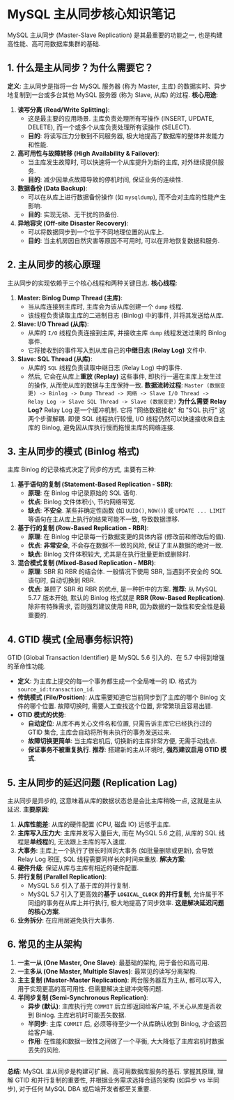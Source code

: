 # MySQL 主从同步核心知识笔记
MySQL 主从同步 (Master-Slave Replication) 是其最重要的功能之一, 也是构建高性能、高可用数据库集群的基础.
## 1. 什么是主从同步？为什么需要它？
**定义**: 主从同步是指将一台 MySQL 服务器 (称为 Master, 主库) 的数据实时、异步地复制到一台或多台其他 MySQL 服务器 (称为 Slave, 从库) 的过程.
**核心用途**:
1.  **读写分离 (Read/Write Splitting)**:
    * 这是最主要的应用场景. 主库负责处理所有写操作 (INSERT, UPDATE, DELETE), 而一个或多个从库负责处理所有读操作 (SELECT).
    * **目的**: 将读写压力分散到不同服务器, 极大地提高了数据库的整体并发能力和性能.
2.  **高可用性与故障转移 (High Availability & Failover)**:
    * 当主库发生故障时, 可以快速将一个从库提升为新的主库, 对外继续提供服务.
    * **目的**: 减少因单点故障导致的停机时间, 保证业务的连续性.
3.  **数据备份 (Data Backup)**:
    * 可以在从库上进行数据备份操作 (如 `mysqldump`), 而不会对主库的性能产生影响.
    * **目的**: 实现无锁、无干扰的热备份.
4.  **异地容灾 (Off-site Disaster Recovery)**:
    * 可以将数据同步到一个位于不同地理位置的从库上.
    * **目的**: 当主机房因自然灾害等原因不可用时, 可以在异地恢复数据和服务.
## 2. 主从同步的核心原理
主从同步的实现依赖于三个核心线程和两种关键日志.
**核心线程**:
1.  **Master: Binlog Dump Thread (主库)**:
    * 当从库连接到主库时, 主库会为该从库创建一个 `dump` 线程.
    * 该线程负责读取主库的二进制日志 (Binlog) 中的事件, 并将其发送给从库.
2.  **Slave: I/O Thread (从库)**:
    * 从库的 `I/O` 线程负责连接到主库, 并接收主库 `dump` 线程发送过来的 Binlog 事件.
    * 它将接收到的事件写入到从库自己的**中继日志 (Relay Log)** 文件中.
3.  **Slave: SQL Thread (从库)**:
    * 从库的 `SQL` 线程负责读取中继日志 (Relay Log) 中的事件.
    * 然后, 它会在从库上**重放 (Replay)** 这些事件, 即执行一遍在主库上发生过的操作, 从而使从库的数据与主库保持一致.
**数据流转过程**:
`Master (数据变更) -> Binlog -> Dump Thread -> 网络 -> Slave I/O Thread -> Relay Log -> Slave SQL Thread -> Slave (数据变更)`
**为什么需要 Relay Log?**
Relay Log 是一个缓冲机制. 它将 "网络数据接收" 和 "SQL 执行" 这两个步骤解耦. 即使 SQL 线程执行较慢, I/O 线程仍然可以快速接收来自主库的 Binlog, 避免因从库执行慢而拖慢主库的网络连接.
## 3. 主从同步的模式 (Binlog 格式)
主库 Binlog 的记录格式决定了同步的方式, 主要有三种:
1.  **基于语句的复制 (Statement-Based Replication - SBR)**:
    * **原理**: 在 Binlog 中记录原始的 SQL 语句.
    * **优点**: Binlog 文件体积小, 节约网络带宽.
    * **缺点**: **不安全**. 某些非确定性函数 (如 `UUID()`, `NOW()`) 或 `UPDATE ... LIMIT` 等语句在主从库上执行的结果可能不一致, 导致数据漂移.
2.  **基于行的复制 (Row-Based Replication - RBR)**:
    * **原理**: 在 Binlog 中记录每一行数据变更的具体内容 (修改前和修改后的值).
    * **优点**: **非常安全**, 不会存在数据不一致的风险, 保证了主从数据的绝对一致.
    * **缺点**: Binlog 文件体积较大, 尤其是在执行批量更新或删除时.
3.  **混合模式复制 (Mixed-Based Replication - MBR)**:
    * **原理**: SBR 和 RBR 的结合体. 一般情况下使用 SBR, 当遇到不安全的 SQL 语句时, 自动切换到 RBR.
    * **优点**: 兼顾了 SBR 和 RBR 的优点, 是一种折中的方案.
**推荐**: 从 MySQL 5.7.7 版本开始, 默认的 Binlog 格式就是 **RBR (Row-Based Replication)**. 除非有特殊需求, 否则强烈建议使用 RBR, 因为数据的一致性和安全性是最重要的.
## 4. GTID 模式 (全局事务标识符)
GTID (Global Transaction Identifier) 是 MySQL 5.6 引入的、在 5.7 中得到增强的革命性功能.
* **定义**: 为主库上提交的每一个事务都生成一个全局唯一的 ID. 格式为 `source_id:transaction_id`.
* **传统模式 (File/Position)**: 从库需要知道它当前同步到了主库的哪个 Binlog 文件的哪个位置. 故障切换时, 需要人工查找这个位置, 非常繁琐且容易出错.
* **GTID 模式的优势**:
    * **自动定位**: 从库不再关心文件名和位置, 只需告诉主库它已经执行过的 GTID 集合, 主库会自动将所有未执行的事务发送过来.
    * **故障切换更简单**: 当主库宕机后, 切换新的主库非常方便, 无需手动找点.
    * **保证事务不被重复执行**.
**推荐**: 搭建新的主从环境时, **强烈建议启用 GTID 模式**.
## 5. 主从同步的延迟问题 (Replication Lag)
主从同步是异步的, 这意味着从库的数据状态总是会比主库稍晚一点, 这就是主从延迟.
**主要原因**:
1.  **从库性能差**: 从库的硬件配置 (CPU, 磁盘 IO) 远低于主库.
2.  **主库写入压力大**: 主库并发写入量巨大, 而在 MySQL 5.6 之前, 从库的 SQL 线程是**单线程**的, 无法跟上主库的写入速度.
3.  **大事务**: 主库上一个执行了很长时间的大事务 (如批量删除或更新), 会导致 Relay Log 积压, SQL 线程需要同样长的时间来重放.
**解决方案**:
4.  **硬件升级**: 保证从库与主库有相近的硬件配置.
5.  **并行复制 (Parallel Replication)**:
    * MySQL 5.6 引入了基于库的并行复制.
    * MySQL 5.7 引入了更高效的**基于 `LOGICAL_CLOCK` 的并行复制**, 允许属于不同组的事务在从库上并行执行, 极大地提高了同步效率. **这是解决延迟问题的核心方案**.
6.  **业务拆分**: 在应用层避免执行大事务.
## 6. 常见的主从架构
1.  **一主一从 (One Master, One Slave)**: 最基础的架构, 用于备份和高可用.
2.  **一主多从 (One Master, Multiple Slaves)**: 最常见的读写分离架构.
3.  **主主复制 (Master-Master Replication)**: 两台服务器互为主从, 都可以写入, 用于实现更高的高可用性. 但需要解决主键冲突等问题.
4.  **半同步复制 (Semi-Synchronous Replication)**:
    * **异步 (默认)**: 主库执行完 `COMMIT` 后立即返回给客户端, 不关心从库是否收到 Binlog. 主库宕机时可能丢失数据.
    * **半同步**: 主库 `COMMIT` 后, 必须等待至少一个从库确认收到 Binlog, 才会返回给客户端.
    * **作用**: 在性能和数据一致性之间做了一个平衡, 大大降低了主库宕机时数据丢失的风险.
---
**总结**: MySQL 主从同步是构建可扩展、高可用数据库服务的基石. 掌握其原理, 理解 GTID 和并行复制的重要性, 并根据业务需求选择合适的架构 (如异步 vs 半同步), 对于任何 MySQL DBA 或后端开发者都至关重要.
